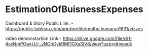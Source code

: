 # EstimationOfBuisnessExpenses

Dashboard & Story Public Link :- https://public.tableau.com/app/profile/muthu.kumaran1631/vizzes

video demonstartion Link:- https://drive.google.com/file/d/1-4sxNmPOwrUJ-_yNGpDykRMf1GXaSIV8/view?usp=drivesdk
